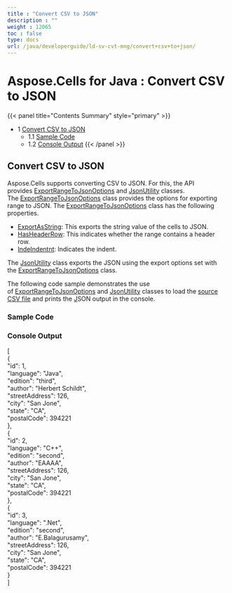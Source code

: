 ```yaml
---
title : "Convert CSV to JSON" 
description : "" 
weight : 12065 
toc : false
type: docs
url: /java/developerguide/ld-sv-cvt-mng/convert+csv+to+json/
---
```


# Aspose.Cells for Java : Convert CSV to JSON


{{< panel title="Contents Summary" style="primary" >}}
*   1 [Convert CSV to JSON](#convert-csv-to-json)
    *   1.1 [Sample Code](#sample-code)
    *   1.2 [Console Output](#console-output)
{{< /panel >}}
## Convert CSV to JSON

Aspose.Cells supports converting CSV to JSON. For this, the API provides [ExportRangeToJsonOptions](https://apireference.aspose.com/java/cells/com.aspose.cells/ExportRangeToJsonOptions) and [JsonUtility](https://apireference.aspose.com/java/cells/com.aspose.cells/JsonUtility) classes. The [ExportRangeToJsonOptions](https://apireference.aspose.com/java/cells/com.aspose.cells/ExportRangeToJsonOptions) class provides the options for exporting range to JSON. The [ExportRangeToJsonOptions](https://apireference.aspose.com/java/cells/com.aspose.cells/ExportRangeToJsonOptions) class has the following properties.

*   [ExportAsString](https://apireference.aspose.com/java/cells/com.aspose.cells/exportrangetojsonoptions#ExportAsString): This exports the string value of the cells to JSON.
*   [HasHeaderRow](https://apireference.aspose.com/java/cells/com.aspose.cells/exportrangetojsonoptions#HasHeaderRow): This indicates whether the range contains a header row.
*   [Inde](https://apireference.aspose.com/net/cells/aspose.cells.utility/exportrangetojsonoptions/properties/indent)[Indent](https://apireference.aspose.com/java/cells/com.aspose.cells/exportrangetojsonoptions#Indent)[nt](https://apireference.aspose.com/net/cells/aspose.cells.utility/exportrangetojsonoptions/properties/indent): Indicates the indent.

The [JsonUtility](https://apireference.aspose.com/java/cells/com.aspose.cells/JsonUtility) class exports the JSON using the export options set with the [ExportRangeToJsonOptions](https://apireference.aspose.com/java/cells/com.aspose.cells/ExportRangeToJsonOptions) class.

The following code sample demonstrates the use of [ExportRangeToJsonOptions](https://apireference.aspose.com/java/cells/com.aspose.cells/ExportRangeToJsonOptions) and [JsonUtility](https://apireference.aspose.com/java/cells/com.aspose.cells/JsonUtility) classes to load the [source CSV file](https://docs.aspose.com/download/attachments/104267887/SampleCsv.csv?version=1&modificationDate=1582857186959&api=v2) and prints the [J](https://docs.aspose.com/download/attachments/104267887/SampleJson_out.csv?version=1&modificationDate=1582857186965&api=v2)SON output in the console.

### Sample Code

### Console Output

\[  
{  
"id": 1,  
"language": "Java",  
"edition": "third",  
"author": "Herbert Schildt",  
"streetAddress": 126,  
"city": "San Jone",  
"state": "CA",  
"postalCode": 394221  
},  
{  
"id": 2,  
"language": "C++",  
"edition": "second",  
"author": "EAAAA",  
"streetAddress": 126,  
"city": "San Jone",  
"state": "CA",  
"postalCode": 394221  
},  
{  
"id": 3,  
"language": ".Net",  
"edition": "second",  
"author": "E.Balagurusamy",  
"streetAddress": 126,  
"city": "San Jone",  
"state": "CA",  
"postalCode": 394221  
}  
\]

